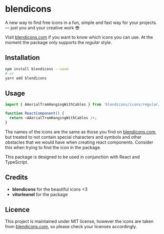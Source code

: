 # blendicons

A new way to find free icons in a fun, simple and fast way for your projects. — just you and your creative work 😎

Visit [blendicons.com](https://blendicons.com) if you want to know which icons you can use. At the moment the package only supports the _regular_ style.

## Installation

```sh
npm install blendicons --save
# or
yarn add blendicons
```

## Usage

```javascript
import { AAerialTramHangingWithCables } from 'blendicons/icons/regular/AAerialTramHangingWithCables';

function ReactComponent() {
  return <AAerialTramHangingWithCables />;
}
```

The names of the icons are the same as those you find on [blendicons.com](https://blendicons.com), but treated to not contain special characters and symbols and other obstacles that we would have when creating react components. Consider this when trying to find the icon in the package.

This package is designed to be used in conjunction with React and TypeScript.

## Credits

- **blendicons** for the beautiful icons <3
- **vitorleonel** for the package

## Licence

This project is maintained under MIT license, however the icons are taken from [blendicons.com](https://blendicons.com), so please check your licenses accordingly.
